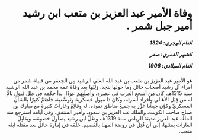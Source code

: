 <h1 dir="rtl">وفاة الأمير عبد العزيز بن متعب ابن رشيد أمير جبل شمر .</h1>

<h5 dir="rtl">العام الهجري:  1324

الشهر القمري: صفر

العام الميلادي: 1906</h5>

<p dir="rtl">هو الأمير عبد العزيز بن متعب بن عبد الله العلي الرشيد مِن الجعفر من قبيلة شمر من أمراء آل رشيد أصحاب حائل وما حولها بنجد. وَلِيَها بعد وفاة عمه محمد بن عبد الله الرشيد سنة 1315هـ، كان من أشجع العرب في عصره، وأصلَبِهم عودًا. بدأ حكمه في ظل قبولٍ تامٍّ له من قِبَل الأهالي وأفراد أسرته، وكان ذا ميول عسكرية وتوسُّعية، فاهتمَّ كثيرًا بالشأنِ العسكريِّ وكوَّن جيشًا عَزَّز به جميعَ مناطق نفوذه. له وقائِعُ وغاراتٌ كثيرة مع مبارك بن صباح صاحب الكويت، والملك عبد العزيز بن سعود، وأمير المنتفق. وفي أيامه استرجع منه الملك عبد العزيز مدينةَ الرياض سنة 1319هـ، وظلَّ ابن رشيد يصاوِلُ خصومَه، ويقابِلُ الغارات بمثلها، إلى أن قُتِلَ في روضة المهنا بالقصيم. خَلَفَه في إمارة حائل بعد مقتله ابنُه متعب.</p></br>
